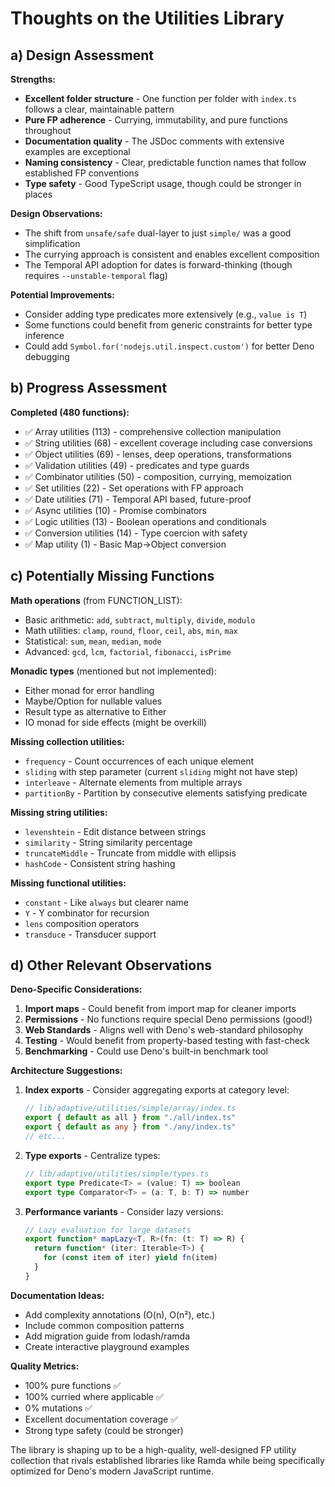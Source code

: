 # Thoughts on the Utilities Library

## a) Design Assessment

**Strengths:**
- **Excellent folder structure** - One function per folder with `index.ts` follows a clear, maintainable pattern
- **Pure FP adherence** - Currying, immutability, and pure functions throughout
- **Documentation quality** - The JSDoc comments with extensive examples are exceptional
- **Naming consistency** - Clear, predictable function names that follow established FP conventions
- **Type safety** - Good TypeScript usage, though could be stronger in places

**Design Observations:**
- The shift from `unsafe/safe` dual-layer to just `simple/` was a good simplification
- The currying approach is consistent and enables excellent composition
- The Temporal API adoption for dates is forward-thinking (though requires `--unstable-temporal` flag)

**Potential Improvements:**
- Consider adding type predicates more extensively (e.g., `value is T`)
- Some functions could benefit from generic constraints for better type inference
- Could add `Symbol.for('nodejs.util.inspect.custom')` for better Deno debugging

## b) Progress Assessment

**Completed (480 functions):**
- ✅ Array utilities (113) - comprehensive collection manipulation
- ✅ String utilities (68) - excellent coverage including case conversions
- ✅ Object utilities (69) - lenses, deep operations, transformations
- ✅ Validation utilities (49) - predicates and type guards
- ✅ Combinator utilities (50) - composition, currying, memoization
- ✅ Set utilities (22) - Set operations with FP approach
- ✅ Date utilities (71) - Temporal API based, future-proof
- ✅ Async utilities (10) - Promise combinators
- ✅ Logic utilities (13) - Boolean operations and conditionals
- ✅ Conversion utilities (14) - Type coercion with safety
- ✅ Map utility (1) - Basic Map→Object conversion

## c) Potentially Missing Functions

**Math operations** (from FUNCTION_LIST):
- Basic arithmetic: `add`, `subtract`, `multiply`, `divide`, `modulo`
- Math utilities: `clamp`, `round`, `floor`, `ceil`, `abs`, `min`, `max`
- Statistical: `sum`, `mean`, `median`, `mode`
- Advanced: `gcd`, `lcm`, `factorial`, `fibonacci`, `isPrime`

**Monadic types** (mentioned but not implemented):
- Either monad for error handling
- Maybe/Option for nullable values  
- Result type as alternative to Either
- IO monad for side effects (might be overkill)

**Missing collection utilities:**
- `frequency` - Count occurrences of each unique element
- `sliding` with step parameter (current `sliding` might not have step)
- `interleave` - Alternate elements from multiple arrays
- `partitionBy` - Partition by consecutive elements satisfying predicate

**Missing string utilities:**
- `levenshtein` - Edit distance between strings
- `similarity` - String similarity percentage
- `truncateMiddle` - Truncate from middle with ellipsis
- `hashCode` - Consistent string hashing

**Missing functional utilities:**
- `constant` - Like `always` but clearer name
- `Y` - Y combinator for recursion
- `lens` composition operators
- `transduce` - Transducer support

## d) Other Relevant Observations

**Deno-Specific Considerations:**
1. **Import maps** - Could benefit from import map for cleaner imports
2. **Permissions** - No functions require special Deno permissions (good!)
3. **Web Standards** - Aligns well with Deno's web-standard philosophy
4. **Testing** - Would benefit from property-based testing with fast-check
5. **Benchmarking** - Could use Deno's built-in benchmark tool

**Architecture Suggestions:**
1. **Index exports** - Consider aggregating exports at category level:
   ```typescript
   // lib/adaptive/utilities/simple/array/index.ts
   export { default as all } from "./all/index.ts"
   export { default as any } from "./any/index.ts"
   // etc...
   ```

2. **Type exports** - Centralize types:
   ```typescript
   // lib/adaptive/utilities/simple/types.ts
   export type Predicate<T> = (value: T) => boolean
   export type Comparator<T> = (a: T, b: T) => number
   ```

3. **Performance variants** - Consider lazy versions:
   ```typescript
   // Lazy evaluation for large datasets
   export function* mapLazy<T, R>(fn: (t: T) => R) {
     return function* (iter: Iterable<T>) {
       for (const item of iter) yield fn(item)
     }
   }
   ```

**Documentation Ideas:**
- Add complexity annotations (O(n), O(n²), etc.)
- Include common composition patterns
- Add migration guide from lodash/ramda
- Create interactive playground examples

**Quality Metrics:**
- 100% pure functions ✅
- 100% curried where applicable ✅
- 0% mutations ✅
- Excellent documentation coverage ✅
- Strong type safety (could be stronger)

The library is shaping up to be a high-quality, well-designed FP utility collection that rivals established libraries like Ramda while being specifically optimized for Deno's modern JavaScript runtime.
